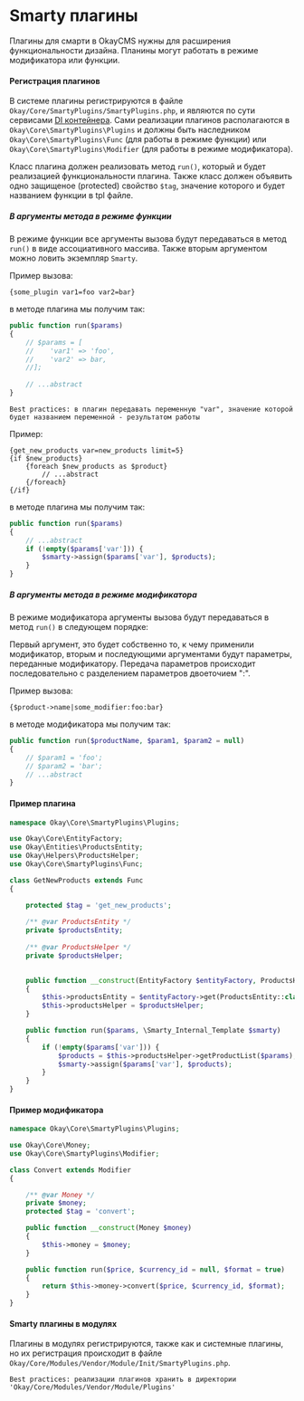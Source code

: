 # Smarty плагины

Плагины для смарти в OkayCMS нужны для расширения функциональности дизайна.
Планины могут работать в режиме модификатора или функции.

<a name="pluginRegister"></a>
#### Регистрация плагинов

В системе плагины регистрируются в файле `Okay/Core/SmartyPlugins/SmartyPlugins.php`, и являются по сути сервисами
[DI контейнера](./di_container.md). Сами реализации плагинов располагаются в `Okay\Core\SmartyPlugins\Plugins` и должны
быть наследником `Okay\Core\SmartyPlugins\Func` (для работы в режиме функции) или `Okay\Core\SmartyPlugins\Modifier` 
(для работы в режиме модификатора).

Класс плагина должен реализовать метод `run()`, который и будет реализацией функциональности плагина.
Также класс должен объявить одно защищеное (protected) свойство `$tag`, значение которого и будет названием функции
в tpl файле.

<a name="funcArguments"></a>
##### В аргументы метода в режиме функции

В режиме функции все аргументы вызова будут передаваться в метод `run()` в виде ассоциативного массива.
Также вторым аргументом можно ловить экземпляр `Smarty`.

Пример вызова:
```smarty
{some_plugin var1=foo var2=bar}
```

в методе плагина мы получим так:
```php
public function run($params)
{
    // $params = [
    //    'var1' => 'foo',
    //    'var2' => bar,
    //];
    
    // ...abstract
}
```

`Best practices: в плагин передавать переменную "var", значение которой будет названием переменной - результатом работы`

Пример:
```smarty
{get_new_products var=new_products limit=5}
{if $new_products}
    {foreach $new_products as $product}
        // ...abstract
    {/foreach}
{/if}
```

в методе плагина мы получим так:
```php
public function run($params)
{
    // ...abstract
    if (!empty($params['var'])) {
        $smarty->assign($params['var'], $products);
    }
}
```

<a name="modifierArguments"></a>
##### В аргументы метода в режиме модификатора

В режиме модификатора аргументы вызова будут передаваться в метод `run()` в следующем порядке:

Первый аргумент, это будет собственно то, к чему применили модификатор, вторым и последующими аргументами будут 
параметры, переданные модификатору. Передача параметров происходит последовательно с разделением параметров 
двоеточием ":". 

Пример вызова:
```smarty
{$product->name|some_modifier:foo:bar}
```

в методе модификатора мы получим так:
```php
public function run($productName, $param1, $param2 = null)
{
    // $param1 = 'foo';
    // $param2 = 'bar';
    // ...abstract
}
```

#### Пример плагина

```php
namespace Okay\Core\SmartyPlugins\Plugins;

use Okay\Core\EntityFactory;
use Okay\Entities\ProductsEntity;
use Okay\Helpers\ProductsHelper;
use Okay\Core\SmartyPlugins\Func;

class GetNewProducts extends Func
{

    protected $tag = 'get_new_products';
    
    /** @var ProductsEntity */
    private $productsEntity;
    
    /** @var ProductsHelper */
    private $productsHelper;

    
    public function __construct(EntityFactory $entityFactory, ProductsHelper $productsHelper)
    {
        $this->productsEntity = $entityFactory->get(ProductsEntity::class);
        $this->productsHelper = $productsHelper;
    }

    public function run($params, \Smarty_Internal_Template $smarty)
    {
        if (!empty($params['var'])) {
            $products = $this->productsHelper->getProductList($params);
            $smarty->assign($params['var'], $products);
        }
    }
}
```

#### Пример модификатора

```php
namespace Okay\Core\SmartyPlugins\Plugins;

use Okay\Core\Money;
use Okay\Core\SmartyPlugins\Modifier;

class Convert extends Modifier
{

    /** @var Money */
    private $money;
    protected $tag = 'convert';

    public function __construct(Money $money)
    {
        $this->money = $money;
    }

    public function run($price, $currency_id = null, $format = true)
    {
        return $this->money->convert($price, $currency_id, $format);
    }
}
```

#### Smarty плагины в модулях

Плагины в модулях регистрируются, также как и системные плагины, но их регистрация происходит в файле
`Okay/Core/Modules/Vendor/Module/Init/SmartyPlugins.php`.

`Best practices: реализации плагинов хранить в директории 'Okay/Core/Modules/Vendor/Module/Plugins'`
